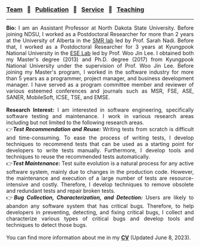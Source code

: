 
### [Team](stamlab.md) &nbsp;&nbsp;🌴&nbsp;&nbsp; [Publication](publications.md) &nbsp;&nbsp;🌴&nbsp;&nbsp; [Service](services.md) &nbsp;&nbsp;🌴&nbsp;&nbsp; [Teaching](teaching.md)
***
<div style="text-align: justify"> <b>Bio:</b> I am an Assistant Professor at North Dakota State University. Before joining NDSU, I worked as a Postdoctoral Researcher for more than 2 years at the University of Alberta in the
 <a href="https://sarahnadi.org/smr/" target="_blank">SMR lab</a> led by Prof. Sarah Nadi. Before that, I worked as a 
 Postdoctoral Researcher for 3 years at Kyungpook National University in the <a href="http://selab.knu.ac.kr/dokuwiki/doku.php" target="_blank">ESE Lab</a> 
 led by Prof. Woo Jin Lee. I obtained both my Master's degree (2013) and Ph.D. degree (2017) from Kyungpook National University 
 under the supervision of Prof. Woo Jin Lee. Before joining my Master's program, I worked in the software industry for more than 5 years
 as a programmer, project manager, and business development manager.
 I have served as a program committee member and reviewer of various esteemed conferences and journals 
  such as MSR, FSE, ASE, SANER, MobileSoft, ICSE, TSE, and EMSE.
 <br>
 <br>
 <b>Research Interest:</b> I am interested in software engineering, specifically software testing and maintenance. 
 I work in various research areas including but not limited to the following research areas. <br> 
 👉<b><i>Test Recommendation and Reuse:</i></b> Writing tests from scratch is difficult and time-consuming. 
 To ease the process of writing tests, I develop techniques to recommend tests that can be used as a starting point for 
 developers to write tests manually. Furthermore, I develop tools and techniques to reuse the recommended tests automatically.<br>
 👉<b><i>Test Maintenance:</i></b> Test suite evolution is a natural process for any active software system, 
 mainly due to changes in the production code. However, the maintenance and execution of a large number of tests are 
 resource-intensive and costly. Therefore, I develop techniques to remove obsolete and redundant tests and repair broken tests.<br>
 👉<b><i>Bug Collection, Characterization, and Detection:</i></b> Users are likely to abandon any software system that 
 has critical bugs. Therefore, to help developers in preventing, detecting, and fixing critical bugs, I collect and characterize various types of critical bugs and develop tools and 
 techniques to detect those bugs.<br>
 <br>
 You can find more information about me in my <a href="doc/CV_Ajay.pdf" target="_blank"><b>CV</b></a> (Updated June 8, 2023).</div>
 
 